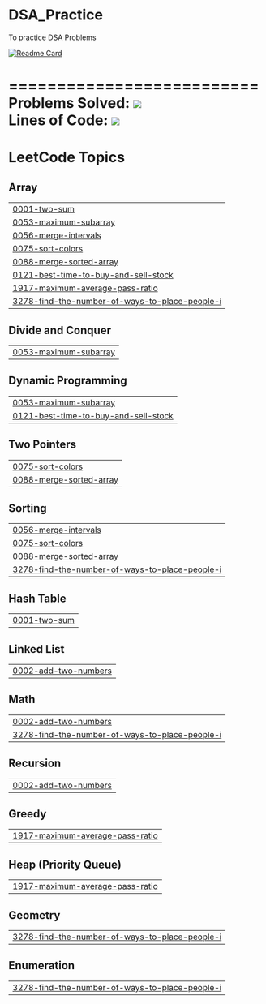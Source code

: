 # DSA_Practice
To practice DSA Problems <br />

[![Readme Card](https://github-readme-stats.vercel.app/api/pin/?username=mudar-hussain&repo=DSA_Practice)](https://github.com/mudar-hussain/DSA_Practice) <br />

========================== <br />
Problems Solved:  [![](https://tokei.rs/b1/github/mudar-hussain/DSA_Practice?category=files)](https://github.com/mudar-hussain/DSA_Practice)<br />
Lines of Code:  [![](https://tokei.rs/b1/github/mudar-hussain/DSA_Practice?category=code)](https://github.com/mudar-hussain/DSA_Practice) <br />
==========================


<!---LeetCode Topics Start-->
# LeetCode Topics
## Array
|  |
| ------- |
| [0001-two-sum](https://github.com/mudar-hussain/DSA_Leetcode_Practice/tree/master/0001-two-sum) |
| [0053-maximum-subarray](https://github.com/mudar-hussain/DSA_Leetcode_Practice/tree/master/0053-maximum-subarray) |
| [0056-merge-intervals](https://github.com/mudar-hussain/DSA_Leetcode_Practice/tree/master/0056-merge-intervals) |
| [0075-sort-colors](https://github.com/mudar-hussain/DSA_Leetcode_Practice/tree/master/0075-sort-colors) |
| [0088-merge-sorted-array](https://github.com/mudar-hussain/DSA_Leetcode_Practice/tree/master/0088-merge-sorted-array) |
| [0121-best-time-to-buy-and-sell-stock](https://github.com/mudar-hussain/DSA_Leetcode_Practice/tree/master/0121-best-time-to-buy-and-sell-stock) |
| [1917-maximum-average-pass-ratio](https://github.com/mudar-hussain/DSA_Leetcode_Practice/tree/master/1917-maximum-average-pass-ratio) |
| [3278-find-the-number-of-ways-to-place-people-i](https://github.com/mudar-hussain/DSA_Leetcode_Practice/tree/master/3278-find-the-number-of-ways-to-place-people-i) |
## Divide and Conquer
|  |
| ------- |
| [0053-maximum-subarray](https://github.com/mudar-hussain/DSA_Leetcode_Practice/tree/master/0053-maximum-subarray) |
## Dynamic Programming
|  |
| ------- |
| [0053-maximum-subarray](https://github.com/mudar-hussain/DSA_Leetcode_Practice/tree/master/0053-maximum-subarray) |
| [0121-best-time-to-buy-and-sell-stock](https://github.com/mudar-hussain/DSA_Leetcode_Practice/tree/master/0121-best-time-to-buy-and-sell-stock) |
## Two Pointers
|  |
| ------- |
| [0075-sort-colors](https://github.com/mudar-hussain/DSA_Leetcode_Practice/tree/master/0075-sort-colors) |
| [0088-merge-sorted-array](https://github.com/mudar-hussain/DSA_Leetcode_Practice/tree/master/0088-merge-sorted-array) |
## Sorting
|  |
| ------- |
| [0056-merge-intervals](https://github.com/mudar-hussain/DSA_Leetcode_Practice/tree/master/0056-merge-intervals) |
| [0075-sort-colors](https://github.com/mudar-hussain/DSA_Leetcode_Practice/tree/master/0075-sort-colors) |
| [0088-merge-sorted-array](https://github.com/mudar-hussain/DSA_Leetcode_Practice/tree/master/0088-merge-sorted-array) |
| [3278-find-the-number-of-ways-to-place-people-i](https://github.com/mudar-hussain/DSA_Leetcode_Practice/tree/master/3278-find-the-number-of-ways-to-place-people-i) |
## Hash Table
|  |
| ------- |
| [0001-two-sum](https://github.com/mudar-hussain/DSA_Leetcode_Practice/tree/master/0001-two-sum) |
## Linked List
|  |
| ------- |
| [0002-add-two-numbers](https://github.com/mudar-hussain/DSA_Leetcode_Practice/tree/master/0002-add-two-numbers) |
## Math
|  |
| ------- |
| [0002-add-two-numbers](https://github.com/mudar-hussain/DSA_Leetcode_Practice/tree/master/0002-add-two-numbers) |
| [3278-find-the-number-of-ways-to-place-people-i](https://github.com/mudar-hussain/DSA_Leetcode_Practice/tree/master/3278-find-the-number-of-ways-to-place-people-i) |
## Recursion
|  |
| ------- |
| [0002-add-two-numbers](https://github.com/mudar-hussain/DSA_Leetcode_Practice/tree/master/0002-add-two-numbers) |
## Greedy
|  |
| ------- |
| [1917-maximum-average-pass-ratio](https://github.com/mudar-hussain/DSA_Leetcode_Practice/tree/master/1917-maximum-average-pass-ratio) |
## Heap (Priority Queue)
|  |
| ------- |
| [1917-maximum-average-pass-ratio](https://github.com/mudar-hussain/DSA_Leetcode_Practice/tree/master/1917-maximum-average-pass-ratio) |
## Geometry
|  |
| ------- |
| [3278-find-the-number-of-ways-to-place-people-i](https://github.com/mudar-hussain/DSA_Leetcode_Practice/tree/master/3278-find-the-number-of-ways-to-place-people-i) |
## Enumeration
|  |
| ------- |
| [3278-find-the-number-of-ways-to-place-people-i](https://github.com/mudar-hussain/DSA_Leetcode_Practice/tree/master/3278-find-the-number-of-ways-to-place-people-i) |
<!---LeetCode Topics End-->